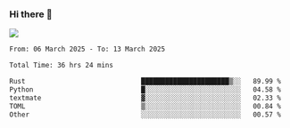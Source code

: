 ### Hi there 👋️

![](https://komarev.com/ghpvc/?username=Loner1024)

<!--START_SECTION:waka-->

```txt
From: 06 March 2025 - To: 13 March 2025

Total Time: 36 hrs 24 mins

Rust                             ██████████████████████▒░░   89.99 %
Python                           █░░░░░░░░░░░░░░░░░░░░░░░░   04.58 %
textmate                         ▓░░░░░░░░░░░░░░░░░░░░░░░░   02.33 %
TOML                             ▒░░░░░░░░░░░░░░░░░░░░░░░░   00.84 %
Other                            ░░░░░░░░░░░░░░░░░░░░░░░░░   00.57 %
```

<!--END_SECTION:waka-->



